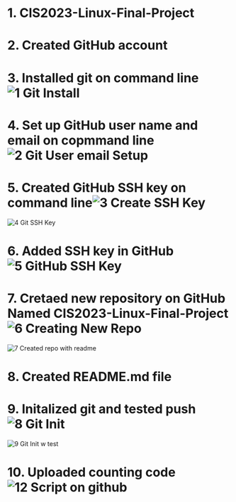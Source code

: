 # 1. CIS2023-Linux-Final-Project
# 2. Created GitHub account
# 3. Installed git on command line![1 Git Install](https://github.com/user-attachments/assets/3ff9aa49-1c37-4e9e-9f5b-d15447151a59)

# 4. Set up GitHub user name and email on copmmand line![2 Git User   email Setup](https://github.com/user-attachments/assets/6199f533-f16c-4f68-8c27-62e4856d7039)

# 5. Created GitHub SSH key on command line![3 Create SSH Key](https://github.com/user-attachments/assets/26769df0-80c4-4520-b053-399fcdac70fd)
![4 Git SSH Key](https://github.com/user-attachments/assets/fc92852b-09bc-4293-ae6d-c7cb758dcca5)

# 6. Added SSH key in GitHub![5 GitHub SSH Key](https://github.com/user-attachments/assets/7667cfc6-5788-445f-87f4-b2d520d1a98b)

# 7. Cretaed new repository on GitHub Named CIS2023-Linux-Final-Project![6 Creating New Repo](https://github.com/user-attachments/assets/06717d8f-f477-415e-9fc9-ac07ee2e549a)
![7 Created repo with readme](https://github.com/user-attachments/assets/745b4a7c-a90c-4afb-b371-d7e68f360de0)

# 8. Created README.md file
# 9. Initalized git and tested push![8 Git Init](https://github.com/user-attachments/assets/a1e9320a-2734-48a4-9946-f557fff23863)
![9 Git Init w test](https://github.com/user-attachments/assets/2ade54de-9c4d-4b70-94c0-51e5bdc42229)

# 10. Uploaded counting code![12 Script on github](https://github.com/user-attachments/assets/9f6c507f-0795-450b-90ac-6ef56f799780)

